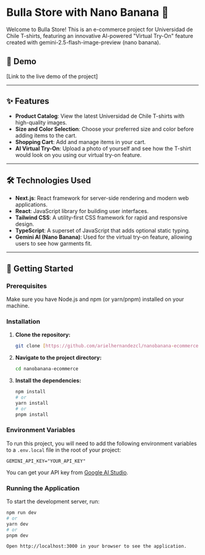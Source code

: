 # Bulla Store with Nano Banana 👕

Welcome to Bulla Store! This is an e-commerce project for Universidad de Chile T-shirts, featuring an innovative AI-powered "Virtual Try-On" feature created with gemini-2.5-flash-image-preview (nano banana).

## 🚀 Demo

[Link to the live demo of the project]

---

## ✨ Features

- **Product Catalog**: View the latest Universidad de Chile T-shirts with high-quality images.
- **Size and Color Selection**: Choose your preferred size and color before adding items to the cart.
- **Shopping Cart**: Add and manage items in your cart.
- **AI Virtual Try-On**: Upload a photo of yourself and see how the T-shirt would look on you using our virtual try-on feature.

---

## 🛠️ Technologies Used

- **Next.js**: React framework for server-side rendering and modern web applications.
- **React**: JavaScript library for building user interfaces.
- **Tailwind CSS**: A utility-first CSS framework for rapid and responsive design.
- **TypeScript**: A superset of JavaScript that adds optional static typing.
- **Gemini AI (Nano Banana)**: Used for the virtual try-on feature, allowing users to see how garments fit.

---

## 🏁 Getting Started

### Prerequisites

Make sure you have Node.js and npm (or yarn/pnpm) installed on your machine.

### Installation

1.  **Clone the repository:**

    ```bash
    git clone [https://github.com/arielhernandezcl/nanobanana-ecommerce-test]
    ```

2.  **Navigate to the project directory:**

    ```bash
    cd nanobanana-ecommerce
    ```

3.  **Install the dependencies:**

    ```bash
    npm install
    # or
    yarn install
    # or
    pnpm install
    ```

### Environment Variables

To run this project, you will need to add the following environment variables to a `.env.local` file in the root of your project:

`GEMINI_API_KEY="YOUR_API_KEY"`

You can get your API key from [Google AI Studio](https://aistudio.google.com/).

### Running the Application

To start the development server, run:

```bash
npm run dev
# or
yarn dev
# or
pnpm dev

Open http://localhost:3000 in your browser to see the application.
```
